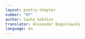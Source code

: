 ```yaml
---
layout: poetry-chapter
number: "07"
author: Sasha Sokolov
translator: Alexander Boguslawski
language: en
---
```

